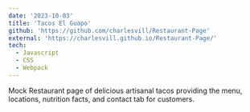 ```yaml
---
date: '2023-10-03'
title: 'Tacos El Guapo'
github: 'https://github.com/charlesvill/Restaurant-Page'
external: 'https://charlesvill.github.io/Restaurant-Page/'
tech:
  - Javascript
  - CSS
  - Webpack
---
```


Mock Restaurant page of delicious artisanal tacos providing the menu, locations, nutrition facts, and contact tab for customers.
